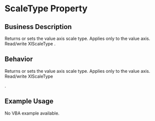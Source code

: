 # ScaleType Property

## Business Description
Returns or sets the value axis scale type. Applies only to the value axis. Read/write XlScaleType .

## Behavior
Returns or sets the value axis scale type. Applies only to the value axis. Read/write XlScaleType

.

## Example Usage
No VBA example available.